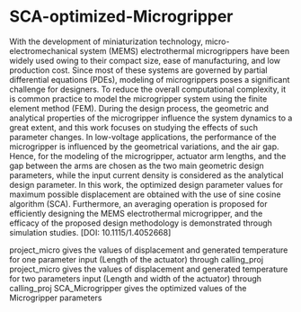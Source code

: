 # SCA-optimized-Microgripper
With the development of miniaturization technology, micro-electromechanical system (MEMS) electrothermal microgrippers have been widely used owing to their compact size, ease of manufacturing, and low production cost. Since most of these systems are governed by partial differential equations (PDEs), modeling of microgrippers poses a significant challenge for designers. To reduce the overall computational complexity, it is common practice to model the microgripper system using the finite element method (FEM). During the design process, the geometric and analytical properties of the microgripper influence the system dynamics to a great extent, and this work focuses on studying the effects of such parameter changes. In low-voltage applications, the performance of the microgripper is influenced by the geometrical variations, and the air gap. Hence, for the modeling of the microgripper, actuator arm lengths, and the gap between the arms are chosen as the two main geometric design parameters, while the input current density is considered as the analytical design parameter. In this work, the optimized design parameter values for maximum possible displacement are obtained with the use of sine cosine algorithm (SCA). Furthermore, an averaging operation is proposed for efficiently designing the MEMS electrothermal microgripper, and the efficacy of the proposed design methodology is demonstrated through simulation studies. [DOI: 10.1115/1.4052668]


project_micro gives the values of displacement and generated temperature for one parameter input (Length of the actuator) through calling_proj
project_micro gives the values of displacement and generated temperature for two parameters input (Length and width of the actuator) through calling_proj
SCA_Microgripper gives the optimized values of the Microgripper parameters
